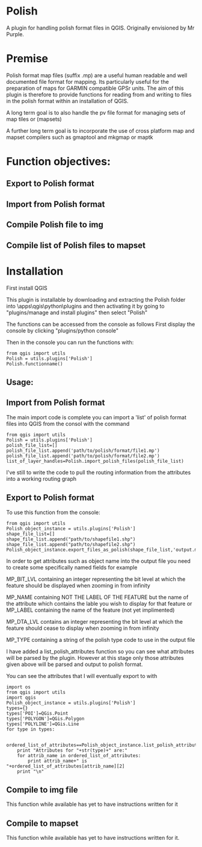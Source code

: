Polish
======

A plugin for handling polish format files in QGIS. Originally envisioned by Mr Purple.

Premise
=======

Polish format map files (suffix .mp) are a useful human readable and well documented file format for mapping. Its particularly useful for the preparation of maps for GARMIN compatible GPSr units. The aim of this plugin is therefore to provide functions for reading from and writing to files in the polish format within an installation of QGIS.

A long term goal is to also handle the pv file format for managing sets of map tiles or (mapsets)

A further long term goal is to incorporate the use of cross platform map and mapset compilers such as gmaptool and mkgmap or maptk

Function objectives:
====================

Export to Polish format
-----------------------
Import from Polish format
-------------------------
Compile Polish file to img
-------------------------
Compile list of Polish files to mapset
--------------------------------------


Installation
============
First install QGIS

This plugin is installable by downloading and extracting the Polish folder into
<QGIS installation folder>\apps\qgis\python\plugins
and then activating it by going to "plugins/manage and install plugins" then select "Polish"

The functions can be accessed from the console as follows
First display the console by clicking "plugins/python console"

Then in the console you can run the functions with:

	from qgis import utils
	Polish = utils.plugins['Polish']
	Polish.functionname()

Usage:
------

Import from Polish format
-------------------------
The main import code is complete you can import a 'list' of polish format files into QGIS from the consol with the command

	from qgis import utils
	Polish = utils.plugins['Polish']
	polish_file_list=[]
	polish_file_list.append('path/to/polish/format/file1.mp')
	polish_file_list.append('path/to/polish/format/file2.mp')
	list_of_layer_handles=Polish.import_polish_files(polish_file_list)


I've still to write the code to pull the routing information from the attributes into a working routing graph

Export to Polish format
-------------------------
To use this function from the console:

	from qgis import utils
	Polish_object_instance = utils.plugins['Polish']
	shape_file_list=[]
	shape_file_list.append("path/to/shapefile1.shp")
	shape_file_list.append("path/to/shapefile2.shp")
	Polish_object_instance.export_files_as_polish(shape_file_list,'output.mp')

In order to get attributes such as object name into the output file you need to create some specifically named fields for example

MP_BIT_LVL containing an integer representing the bit level at which the feature should be displayed when zooming in from infinity

MP_NAME containing NOT THE LABEL OF THE FEATURE but the name of the attribute which contains the lable you wish to display for that feature or MP_LABEL containing the name of the feature (not yet implimented)

MP_DTA_LVL contains an integer representing the bit level at which the feature should cease to display when zooming in from infinity

MP_TYPE containing a string of the polish type code to use in the output file

I have added a list_polish_attributes function so you can see what attributes will be parsed by the plugin. However at this stage only those attributes given above will be parsed and output to polish format.

You can see the attributes that I will eventually export to with

	import os
	from qgis import utils
	import qgis
	Polish_object_instance = utils.plugins['Polish']
	types={}
	types['POI']=QGis.Point
	types['POLYGON']=QGis.Polygon
	types['POLYLINE']=QGis.Line
	for type in types:
	    
	    ordered_list_of_attributes==Polish_object_instance.list_polish_attributes(types[type])
	    print "Attributes for "+str(type)+" are:"
	    for attrib_name in ordered_list_of_attributes:
	        print attrib_name+" is "+ordered_list_of_attributes[attrib_name][2]
	    print "\n"


Compile to img file
-------------------

This function while available has yet to have instructions written for it


Compile to mapset
-----------------

This function while available has yet to have instructions written for it.

